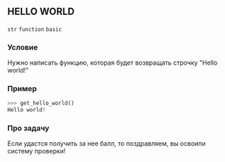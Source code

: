 ## HELLO WORLD

`str` `function` `basic`

### Условие

Нужно написать функцию, которая будет возвращать строчку "Hello world!"

### Пример

```python
>>> get_hello_world()
Hello world!
```

### Про задачу

Если удастся получить за нее балл, то поздравляем, вы освоили систему проверки!
